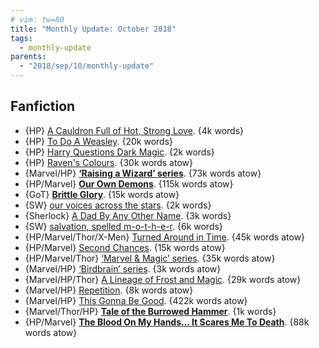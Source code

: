 ```yaml
---
# vim: tw=80
title: "Monthly Update: October 2018"
tags:
  - monthly-update
parents:
  - "2018/sep/10/monthly-update"
---
```


## Fanfiction

 - {HP} [A Cauldron Full of Hot, Strong Love](https://archiveofourown.org/works/126969). {4k words}
 - {HP} [To Do A Weasley](https://archiveofourown.org/works/4552488). {20k words}
 - {HP} [Harry Questions Dark Magic](https://archiveofourown.org/works/12888147). {2k words}
 - {HP} [Raven's Colours](https://archiveofourown.org/works/9638276). {30k words atow}
 - {Marvel/HP} **[‘Raising a Wizard’ series](https://archiveofourown.org/series/916779)**. {73k words atow}
 - {HP/Marvel} **[Our Own Demons](https://archiveofourown.org/works/2704532)**. {115k words atow}
 - {GoT} **[Brittle Glory](https://archiveofourown.org/works/12745350)**. {15k words atow}
 - {SW} [our voices across the stars](https://archiveofourown.org/works/10745139). {2k words}
 - {Sherlock} [A Dad By Any Other Name](https://archiveofourown.org/works/9854387). {3k words}
 - {SW} [salvation, spelled m-o-t-h-e-r](https://archiveofourown.org/works/9603464). {6k words}
 - {HP/Marvel/Thor/X-Men} [Turned Around in Time](https://archiveofourown.org/works/3898957). {45k words atow}
 - {HP/Marvel} [Second Chances](https://archiveofourown.org/works/15316926). {15k words atow}
 - {HP/Marvel/Thor} [‘Marvel & Magic’ series](https://archiveofourown.org/series/1109643). {35k words atow}
 - {Marvel/HP} [‘Birdbrain’ series](https://archiveofourown.org/series/1030541). {3k words atow}
 - {Marvel/HP/Thor} [A Lineage of Frost and Magic](https://archiveofourown.org/works/15187199). {29k words atow}
 - {Marvel/HP} [Repetition](https://archiveofourown.org/works/12865797). {8k words atow}
 - {Marvel/HP} [This Gonna Be Good](https://archiveofourown.org/works/8462437). {422k words atow}
 - {Marvel/Thor/HP} **[Tale of the Burrowed Hammer](https://archiveofourown.org/works/16097447)**. {1k words}
 - {HP/Marvel} **[The Blood On My Hands... It Scares Me To Death](https://archiveofourown.org/works/11799474)**. {88k words atow}
